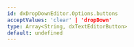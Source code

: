 ```yaml
---
id: dxDropDownEditor.Options.buttons
acceptValues: 'clear' | 'dropDown'
type: Array<String, dxTextEditorButton>
default: undefined
---
```

